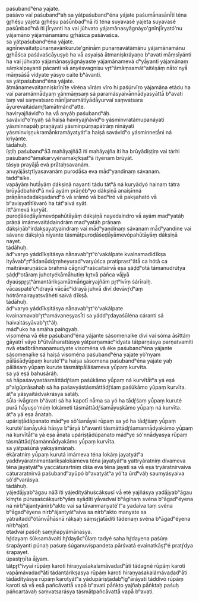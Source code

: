 
paśubandʰéna yajate.  
paśávo vaí paśubandʰaḥ sa yátpaśubandʰéna yájate paśumā́nasānī́ti téna gr̥héṣu yajeta gr̥héṣu paśū́nbadʰnā íti téna suyavasé yajeta suyavasé paśū́nbadʰnā íti jī́ryanti ha vai júhvato yájamānasyāgnáyo'gnīnjī́ryató'nu yájamāno yájamānamánu gr̥hā́śca paśávaśca.  
sa yátpaśubandʰéna yájate.  
agnī́nevaìtatpúnarṇavānkurute'gnīnā́m punarṇavátāmánu yájamānamánu gr̥hā́śca paśávaścāyuṣyò ha vā́ asyaiṣá ātmaniṣkráyaṇo bʰavati māṃsīyánti ha vai júhvato yájamānasyāgnáyaste yájamānamevá dʰyā́yanti yájamānaṃ sáṃkalpayanti pácanti vā́ anyéṣvagníṣu vr̥tʰāmāṃsamátʰaitéṣāṃ nā́to'nyā́ māṃsāśā́ vidyate yásyo caite bʰávanti.  
sa yátpaśubandʰéna yájate.  
ātmā́namevaìtanníṣkrīṇīte vīréṇa vīráṃ vīro hí paśúrvīro yájamāna etádu ha vaí paramánnā́dyaṃ yánmāṃsaṃ sá paramásyaivā̀nnā́dyasyāttā́ bʰavati taṃ vaí saṃvatsaro nā́nījanamátīyādā́yurvaí saṃvatsara ā́yurevaìtádamŕ̥tamātmándʰatte.  
haviryajñávidʰo ha vā́ anyáḥ paśubandʰáḥ.  
savávidʰo'nyaḥ sá haiṣá haviryajñávidʰo yásminvratámupanáyati yásminnapáḥ praṇáyati yásminpūrṇapātráṃ nináyati yásminviṣṇukramā́nkramáyatyátʰa haiṣá savávidʰo yásminnetā́ni ná kriyánte.  
tádāhuḥ.  
íṣṭiḥ paśubandʰā́3 mahāyajñā3 íti mahāyajña íti ha brūyādíṣṭiṃ vai tárhi paśubandʰámakarvyènamakr̥kṣatʰā ítyenam brūyāt.  
tásya prayājā́ evá prātaḥsavanám.  
anuyājā́str̥tīyasavanám puroḍā́śa eva mā́dʰyandinaṃ sávanam.  
taddʰaíke.  
vapāyāṃ hutā́yāṃ dákṣiṇā nayanti tádu tátʰā ná kuryādyó hainaṃ tátra brūyā́dbahirdʰā nvā́ ayám prāṇébʰyo dákṣiṇā anaiṣīnná prāṇā́nadadakṣadandʰó vā srāmó vā badʰiró vā pakṣaható vā bʰaviṣyatī́tīśvaró ha tátʰaivá syāt.  
ittʰámevá kuryāt.  
puroḍāśeḍā́yāmevópahūtāyāṃ dákṣiṇā nayedaindro vā́ ayám madʰyatáḥ prāṇá imámevaìtádaindrám madʰyatáḥ prāṇaṃ dákṣiṇābʰirdakṣayatyaindraṃ vai mā́dʰyandinaṃ sávanam mā́dʰyandine vai sávane dákṣiṇā nīyante tásmātpuroḍāśeḍā́yāmevópahūtāyāṃ dákṣiṇā nayet.  
tádāhuḥ.  
ádʰvaryo yáddīkṣitásya nā̀navabʰr̥tʰò'vakálpate kvaìnamadidīkṣa ityā̀vabʰr̥tʰā́danū́ddr̥ṃheyuradʰvaryúśca pratiprastʰātā́ ca hótā ca maitrāvaruṇáśca brahmā cā́gnīdʰraścaitairvā́ eṣa ṣáḍḍʰotā támanudrútya ṣáḍḍʰotāraṃ juhotyékāmā́hutiṃ kr̥tvā páñca vā́jyā dyaúṣpr̥ṣṭʰámantárikṣamātmā́ṅgairyajñám pr̥tʰivīṃ śárīraiḥ.  
vā́caspaté'cʰidrayā vācā́cʰidrayā juhvā́ diví devāvŕ̥dʰaṃ hótrāmairayatsvāhéti saìvá dīkṣā́.  
tádāhuḥ.  
ádʰvaryo yáddīkṣitásya nā̀navabʰr̥tʰò'vakálpate kvaìnamavabʰr̥tʰamávaneṣyasī́ti sa yáddʰr̥dayaśūléna cáranti sá haivaìtásyāvabʰr̥tʰáḥ.  
mádʰuko ha smāha paíṅgyaḥ.  
visoména vā éke paśubandʰéna yájante sásomenaíke divi vai sóma āsīttáṃ gāyatrī váyo bʰūtvā́harattásya yátparṇamácʰidyata tátparṇásya parṇatvamíti nvā etadbrā́hmaṇamudyate visoména vā éke paśubandʰéna yájante sásomenaíke sá haiṣá visoména paśubandʰéna yajate yò'nyam pā́lāśādyū́paṃ kuruté'tʰa haiṣa sásomena paśubandʰéna yajate yaḥ pā́lāśaṃ yū́paṃ kurute tásmātpā́lāśameva yū́paṃ kurvīta.  
sa yá eṣá bahusāráḥ.  
sá hāpaśavyastásmāttādŕ̥śam paśúkāmo yū́paṃ ná kurvītā́tʰa yá eṣá pʰalgúprāsahaḥ sá ha paśavyástásmāttādŕ̥śam paśúkāmo yūpaṃ kurvīta.  
átʰa yásyaitádvakrásya satáḥ.  
śū́la-ivā́gram bʰávati sá ha kapotī nā́ma sa yó ha tādŕ̥śaṃ yū́paṃ kuruté purā hā́yuṣo'múṃ lokámeti tásmāttādŕ̥śamā́yuṣkāmo yū́paṃ ná kurvīta.  
átʰa yá eṣa ā́nataḥ.  
upáriṣṭādápanato mádʰye sò'śanā́yai rūpaṃ sa yó ha tādŕ̥śaṃ yū́paṃ kurutè'śanā́yukā hāsya bʰā́ryā bʰavanti tásmāttādŕ̥śamannā́dyakāmo yū́paṃ ná kurvītā́tʰa yá eṣa ā́nata upáriṣṭādúpanato mádʰye sò'nnā́dyasya rūpaṃ tásmāttādŕ̥śamánnā́dyakāmo yū́paṃ kurvīta.  
sa yátpaśúnā yakṣyámāṇaḥ.  
ékāratniṃ yū́paṃ kurutá imámeva téna lokáṃ jayatyátʰa yaddvyáratnimantarikṣalokámeva téna jayatyátʰa yattryáratniṃ dívameva téna jayatyátʰa yaccáturartniṃ díśa eva téna jayati sa vā́ eṣa tryáratnirvaiva cáturaratnirvā paśubandʰayūpó bʰavatyátʰa yó'ta ūrdʰváḥ saumyásyaiva sò'dʰvarásya.  
tádāhuḥ.  
yájedā́jyabʰāgau nā3 íti yájedítyāhuścákṣuṣī vā́ eté yajñásya yadā́jyabʰāgau kímr̥te púruṣaścákṣurbʰyāṃ syādíti yā́vadvaí bʰāgínaṃ svéna bʰāgadʰéyena ná nirbʰájantyánirbʰakto vai sa tā́vanmanyaté'tʰa yadaìva taṃ svéna bʰāgadʰéyena nirbʰájantyátʰaiva sa nírbʰakto manyate sa yátraitaddʰótānvā́hāsnā rákṣaḥ sáṃsr̥jatādíti tádenaṃ svéna bʰāgadʰéyena nírbʰajati.  
etadvaí paśóḥ saṃjñapyámānasya.  
hŕ̥dayaṃ śúksamávaiti hŕ̥dayācʰū́laṃ tadyé saha hŕ̥dayena paśúṃ śrapáyanti púnaḥ paśuṃ śúganuvíṣpandeta pārśvatá evaìnatkāṣṭʰé pratŕ̥dya śrapayet.  
úpastr̥ṇīta ā́jyam.  
tátpr̥tʰivyaí rūpáṃ karoti hiraṇyaśakalamávadadʰāti tádagné rūpáṃ karoti vapāmávadadʰāti tádantárikṣasya rūpáṃ karoti hiraṇyaśakalámávadadʰāti tádādityásya rūpáṃ karotyátʰa yádupáriṣṭādabʰigʰāráyati táddivó rūpáṃ karoti sā vā́ eṣā́ pañcāvattā́ vapā́ bʰavati pā́ṅkto yajñaḥ pā́ṅktaḥ paśuḥ páñcartávaḥ saṃvatsarásya tásmātpañcāvattā́ vapā́ bʰavati.  
